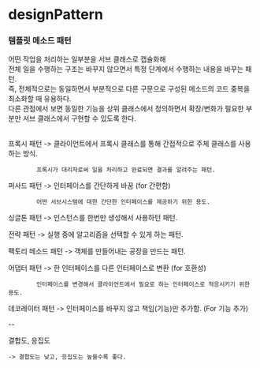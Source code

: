 # designPattern

### 템플릿 메소드 패턴
어떤 작업을 처리하는 일부분을 서브 클래스로 캡슐화해 <br/>
전체 일을 수행하는 구조는 바꾸지 않으면서 특정 단계에서 수행하는 내용을 바꾸는 패턴.<br/>
즉, 전체적으로는 동일하면서 부분적으로 다른 구문으로 구성된 메소드의 코드 중복을 최소화할 때 유용하다.<br/>
다른 관점에서 보면 동일한 기능을 상위 클래스에서 정의하면서 확장/변화가 필요한 부분만 서브 클래스에서 구현할 수 있도록 한다.<br/>
<br/>

프록시 패턴 -> 클라이언트에서 프록시 클래스를 통해 간접적으로 주체 클래스를 사용하는 방식.

            프록시가 대리자로써 일을 처리하고 완료되면 결과를 알려주는 패턴.

퍼사드 패턴 -> 인터페이스를 간단하게 바꿈 (for 간편함)

            어떤 서브시스템에 대한 간단한 인터페이스를 제공하기 위한 용도.

싱글톤 패턴 -> 인스턴스를 한번만 생성해서 사용하턴 패턴.

전략 패턴 -> 실행 중에 알고리즘을 선택할 수 있게 하는 패턴.

팩토리 메소드 패턴 -> 객체를 만들어내는 공장을 만드는 패턴.

어댑터 패턴 -> 한 인터페이스를 다른 인터페이스로 변환 (for 호환성)

            인터페이스를 변경해서 클라이언트에서 필요로 하는 인터페이스로 적응시키기 위한 용도.

데코레이터 패턴 -> 인터페이스를 바꾸지 않고 책임(기능)만 추가함. (For 기능 추가)
    
    

--



결합도, 응집도

	-> 결합도는 낮고, 응집도는 높을수록 좋다.
	
	
	
